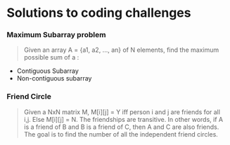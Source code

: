 # Solutions to coding challenges

### Maximum Subarray problem
> Given an array A = {a1, a2, ..., an} of N elements, find the maximum possible sum of a :
* Contiguous Subarray
* Non-contiguous subarray

### Friend Circle
> Given a NxN matrix M, M[i][j] = Y iff person i and j are friends for all i,j. 
> Else M[i][j] = N. The friendships are transitive. In other words, if A is a friend of B and B is a friend of C, then A and C are also friends. The goal is to find the number of all the independent friend circles.
